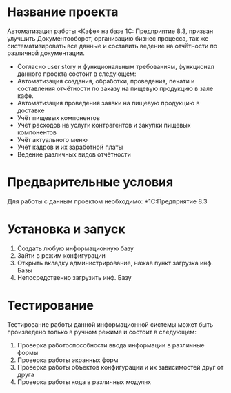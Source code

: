 Название проекта
========================
Автоматизация работы «Кафе» на базе 1С: Предприятие 8.3, призван улучшить Документооборот, организацию бизнес процесса, так же систематизировать все данные и составить ведение на отчётности по различной документации.

* Согласно user story и функциональным требованиям, функционал данного проекта состоит в следующем:
* Автоматизация создания, обработки, проведения, печати и составления отчётности по заказу на пищевую продукцию в зале кафе.
* Автоматизация проведения заявки на пищевую продукцию в доставке
* Учёт пищевых компонентов
* Учёт расходов на услуги контрагентов и закупки пищевых компонентов
* Учёт актуального меню
* Учёт кадров и их заработной платы
* Ведение различных видов отчётности

Предварительные условия
========================
Для работы с данным проектом необходимо:
*1С:Предприятие 8.3

Установка и запуск
========================
1. Создать любую информационную базу 
2. Зайти в режим конфигурации
3. Открыть вкладку администрирование, нажав пункт загрузка инф. Базы
4. Непосредственно загрузить инф. Базу

Тестирование
========================
Тестирование работы данной информационной системы может быть произведено только в ручном режиме и состоит в следующем:
1.	Проверка работоспособности ввода информации в различные формы
2.	Проверка работы экранных форм
3.	Проверка работы объектов конфигурации и их зависимостей друг от друга
4.	Проверка работы кода в различных модулях



